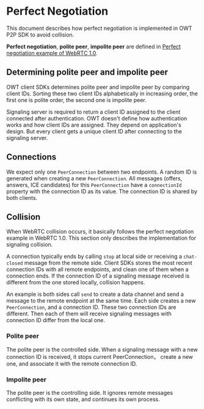# Perfect Negotiation

This document describes how perfect negotiation is implemented in OWT P2P SDK to avoid collision.

**Perfect negotiation**, **polite peer**, **impolite peer** are defined in [Perfect negotiation example of WebRTC 1.0](https://w3c.github.io/webrtc-pc/#perfect-negotiation-example).

## Determining polite peer and impolite peer

OWT client SDKs determines polite peer and impolite peer by comparing client IDs. Sorting these two client IDs alphabetically in increasing order, the first one is polite order, the second one is impolite peer.

Signaling server is required to return a client ID assigned to the client connected after authentication. OWT doesn't define how authentication works and how client IDs are assigned. They depend on application's design. But every client gets a unique client ID after connecting to the signaling server.

## Connections

We expect only one `PeerConnection` between two endpoints. A random ID is generated when creating a new `PeerConnection`. All messages (offers, answers, ICE candidates) for this `PeerConnection` have a `connectionId` property with the connection ID as its value. The connection ID is shared by both clients.

## Collision

When WebRTC collision occurs, it basically follows the perfect negotiation example in WebRTC 1.0. This section only describes the implementation for signaling collision.

A connection typically ends by calling `stop` at local side or receiving a `chat-closed` message from the remote side. Client SDKs stores the most recent connection IDs with all remote endpoints, and clean one of them when a connection ends. If the connection ID of a signaling message received is different from the one stored locally, collision happens.

An example is both sides call `send` to create a data channel and send a message to the remote endpoint at the same time. Each side creates a new `PeerConnection`, and a connection ID. These two connection IDs are different. Then each of them will receive signaling messages with connection ID differ from the local one.

### Polite peer

The polite peer is the controlled side. When a signaling message with a new connection ID is received, it stops current PeerConnection， create a new one, and associate it with the remote connection ID.

### Impolite peer

The polite peer is the controlling side. It ignores remote messages conflicting with its own state, and continues its own process.